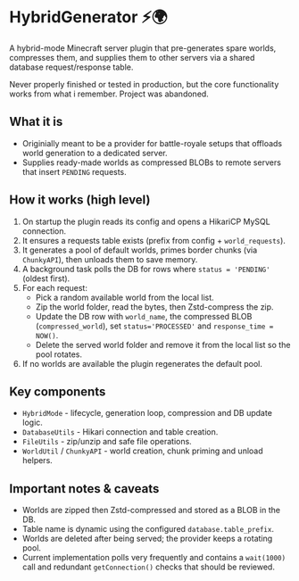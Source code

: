 # HybridGenerator ⚡️🌍

A hybrid-mode Minecraft server plugin that pre-generates spare worlds, compresses them, and supplies them to other servers via a shared database request/response table.

Never properly finished or tested in production, but the core functionality works from what i remember. Project was abandoned. 

## What it is
- Originially meant to be a provider for battle-royale setups that offloads world generation to a dedicated server.
- Supplies ready-made worlds as compressed BLOBs to remote servers that insert `PENDING` requests.

## How it works (high level)
1. On startup the plugin reads its config and opens a HikariCP MySQL connection.
2. It ensures a requests table exists (prefix from config + `world_requests`).
3. It generates a pool of default worlds, primes border chunks (via `ChunkyAPI`), then unloads them to save memory.
4. A background task polls the DB for rows where `status = 'PENDING'` (oldest first).
5. For each request:
    - Pick a random available world from the local list.
    - Zip the world folder, read the bytes, then Zstd-compress the zip.
    - Update the DB row with `world_name`, the compressed BLOB (`compressed_world`), set `status='PROCESSED'` and `response_time = NOW()`.
    - Delete the served world folder and remove it from the local list so the pool rotates.
6. If no worlds are available the plugin regenerates the default pool.

## Key components
- `HybridMode` \- lifecycle, generation loop, compression and DB update logic.
- `DatabaseUtils` \- Hikari connection and table creation.
- `FileUtils` \- zip/unzip and safe file operations.
- `WorldUtil` / `ChunkyAPI` \- world creation, chunk priming and unload helpers.

## Important notes & caveats
- Worlds are zipped then Zstd-compressed and stored as a BLOB in the DB.
- Table name is dynamic using the configured `database.table_prefix`.
- Worlds are deleted after being served; the provider keeps a rotating pool.
- Current implementation polls very frequently and contains a `wait(1000)` call and redundant `getConnection()` checks that should be reviewed.

